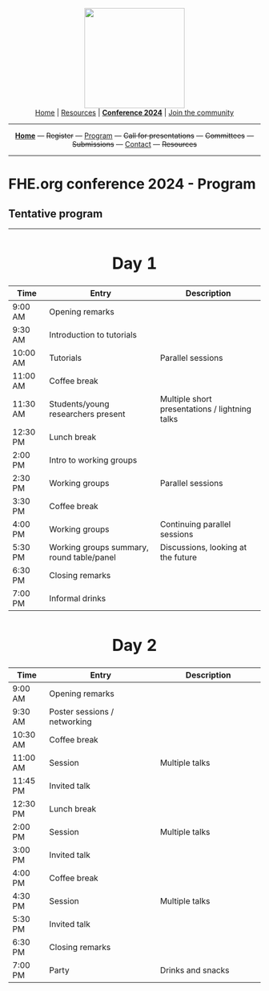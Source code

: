 <!-- Main header navigation -->
<p align="center">
  <img width="200" src="https://user-images.githubusercontent.com/5758427/180978488-db825482-5a58-4c7c-9589-c494a6f0be04.png"><br/>
  <a href="https://fhe-org.github.io">Home</a> | <a href="https://fhe-org.github.io/resources">Resources</a> | <b><a href="https://fhe-org.github.io/conferences/conference-2024/">Conference 2024</a></b> | <a href="https://fhe-org.github.io/community">Join the community</a>
</p>
<hr/>
<!-- /Main header navigation -->



<!-- Header conference 2024 links -->
<p align="center">
  <a href="https://fhe-org.github.io/conferences/conference-2024/"><b>Home</b></a>
  —
  <strike>Register</strike>
  —
  <a href="https://fhe-org.github.io/conferences/conference-2024/program">Program</a>
  —
  <strike>Call for presentations</strike>
  —
  <strike>Committees</strike>
  —
  <strike>Submissions</strike>
  —
  <a href="https://fhe-org.github.io/conferences/conference-2024/contact">Contact</a>
  —
  <strike>Resources</strike>
</p>
<hr/>
<!-- /Header conference 2024 links -->



# FHE.org conference 2024 - Program

## Tentative program

<table>

  
  <thead>
        <tr>
            <th colspan=3><h1>Day 1</h1></th>
        </tr>
    </thead>  
  
  <thead>
        <tr>
            <th data-sortas="case-insensitive">Time</th>
            <th data-sortas="case-insensitive">Entry</th>
            <th data-sortas="case-insensitive">Description</th>
        </tr>
    </thead>  

<tr>
    <td>9:00 AM</td>
    <td>Opening remarks</td>
    <td></td>
</tr>  
<tr>
    <td>9:30 AM</td>
    <td>Introduction to tutorials</td> 
    <td></td>
</tr>  
<tr>
    <td>10:00 AM</td>
    <td>Tutorials</td>
    <td>Parallel sessions</td>
</tr>  
<tr>
    <td>11:00 AM</td>
    <td>Coffee break</td>
    <td></td>
</tr>  
<tr>
    <td>11:30 AM</td>
    <td>Students/young researchers present</td>
    <td>Multiple short presentations / lightning talks</td>
</tr>  
<tr>
    <td>12:30 PM</td>
    <td>Lunch break</td>
    <td></td>
</tr>  
<tr>
    <td>2:00 PM</td>
    <td>Intro to working groups</td>
    <td></td>
</tr>  
<tr>
    <td>2:30 PM</td>
    <td>Working groups</td>
    <td>Parallel sessions</td>
</tr>  
<tr>
    <td>3:30 PM</td>
    <td>Coffee break</td>
    <td></td>
</tr>  
<tr>
    <td>4:00 PM</td>
    <td>Working groups</td>
    <td>Continuing parallel sessions</td>
</tr>  
<tr>
    <td>5:30 PM</td>
    <td>Working groups summary, round table/panel</td>
    <td>Discussions, looking at the future</td>
</tr>  
<tr>
    <td>6:30 PM</td>
    <td>Closing remarks</td>
    <td></td>
</tr>  
<tr>
    <td>7:00 PM</td>
    <td>Informal drinks</td>
    <td></td>
</tr>  

  <thead>
        <tr>
            <th colspan=3><h1>Day 2</h1></th>
        </tr>
    </thead>  
  




  <thead>
        <tr>
            <th data-sortas="case-insensitive">Time</th>
            <th data-sortas="case-insensitive">Entry</th>
            <th data-sortas="case-insensitive">Description</th>
        </tr>
    </thead>  

<tr>
    <td>9:00 AM</td>
    <td>Opening remarks</td>
    <td></td>
</tr>  
<tr>
    <td>9:30 AM</td>
    <td>Poster sessions / networking</td> 
    <td></td>
</tr>  
<tr>
    <td>10:30 AM</td>
    <td>Coffee break</td>
    <td></td>
</tr>  
<tr>
    <td>11:00 AM</td>
    <td>Session</td>
    <td>Multiple talks</td>
</tr>  
<tr>
    <td>11:45 PM</td>
    <td>Invited talk</td>
    <td></td>
</tr>  
<tr>
    <td>12:30 PM</td>
    <td>Lunch break</td>
    <td></td>
</tr>  
<tr>
    <td>2:00 PM</td>
    <td>Session</td>
    <td>Multiple talks</td>
</tr>  
<tr>
    <td>3:00 PM</td>
    <td>Invited talk</td>
    <td></td>
</tr>  
<tr>
    <td>4:00 PM</td>
    <td>Coffee break</td>
    <td></td>
</tr>  
<tr>
    <td>4:30 PM</td>
    <td>Session</td>
    <td>Multiple talks</td>
</tr>  
<tr>
    <td>5:30 PM</td>
    <td>Invited talk</td>
    <td></td>
</tr>  
<tr>
    <td>6:30 PM</td>
    <td>Closing remarks</td>
    <td></td>
</tr>  
<tr>
    <td>7:00 PM</td>
    <td>Party</td>
    <td>Drinks and snacks</td>
</tr>  

</table>
  

